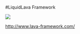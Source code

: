 #LiquidLava Framework

<img src="https://img.shields.io/bower/v/lava-framework.svg" />

http://www.lava-framework.com/